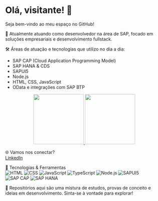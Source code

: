 # Olá, visitante! 👋

Seja bem-vindo ao meu espaço no GitHub!

🎯 Atualmente atuando como desenvolvedor na área de SAP, focado em soluções empresariais e desenvolvimento fullstack.

🛠️ Áreas de atuação e tecnologias que utilizo no dia a dia:
- SAP CAP (Cloud Application Programming Model)
- SAP HANA & CDS
- SAPUI5
- Node.js
- HTML, CSS, JavaScript
- OData e integrações com SAP BTP

<div align="center">
  
  <a href="https://github.com/KaioFernando1993">
    <img height="160em" src="https://github-readme-stats.vercel.app/api?username=KaioFernando1993&show_icons=true&theme=radical&include_all_commits=true&count_private=true"/>
    <img height="160em" src="https://github-readme-stats.vercel.app/api/top-langs/?username=KaioFernando1993&layout=compact&langs_count=7&theme=radical"/>
  </a>

</div>

🌐 Vamos nos conectar?  
[LinkedIn](https://www.linkedin.com/in/kaio-fernando-ferreira-alves-6701b2230/)

🚀 Tecnologias & Ferramentas  
![HTML](https://img.shields.io/badge/-HTML5-E34F26?logo=html5&logoColor=fff)
![CSS](https://img.shields.io/badge/-CSS3-1572B6?logo=css3)
![JavaScript](https://img.shields.io/badge/-JavaScript-F7DF1E?logo=javascript&logoColor=000)
![TypeScript](https://img.shields.io/badge/-TypeScript-3178C6?logo=typescript)
![Node.js](https://img.shields.io/badge/-Node.js-339933?logo=node.js)
![SAPUI5](https://img.shields.io/badge/-SAPUI5-0FAAFF?logo=sap)
![SAP CAP](https://img.shields.io/badge/-SAP%20CAP-3C3C3C?logo=sap)
![SAP HANA](https://img.shields.io/badge/-SAP%20HANA-0FAAFF?logo=sap)

📌 Repositórios aqui são uma mistura de estudos, provas de conceito e ideias em desenvolvimento. Sinta-se à vontade para explorar!
